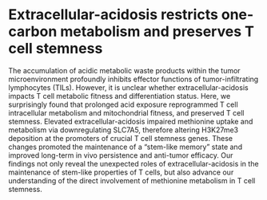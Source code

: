 # Extracellular-acidosis restricts one-carbon metabolism and preserves T cell stemness

The accumulation of acidic metabolic waste products within the tumor microenvironment profoundly inhibits effector functions of tumor-infiltrating lymphocytes (TILs). However, it is unclear whether extracellular-acidosis impacts T cell metabolic fitness and differentiation status. Here, we surprisingly found that prolonged acid exposure reprogrammed T cell intracellular metabolism and mitochondrial fitness, and preserved T cell stemness. Elevated extracellular-acidosis impaired methionine uptake and metabolism via downregulating SLC7A5, therefore altering H3K27me3 deposition at the promoters of crucial T cell stemness genes. These changes promoted the maintenance of a “stem-like memory” state and improved long-term in vivo persistence and anti-tumor efficacy. Our findings not only reveal the unexpected roles of extracellular-acidosis in the maintenance of stem-like properties of T cells, but also advance our understanding of the direct involvement of methionine metabolism in T cell stemness.
